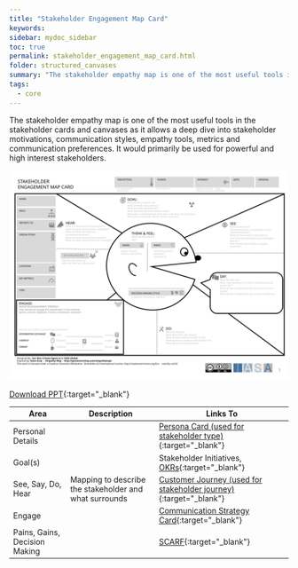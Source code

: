 ```yaml
---
title: "Stakeholder Engagement Map Card"
keywords: 
sidebar: mydoc_sidebar
toc: true
permalink: stakeholder_engagement_map_card.html
folder: structured_canvases
summary: "The stakeholder empathy map is one of the most useful tools in the stakeholder cards and canvases as it allows a deep dive into stakeholder motivations."
tags: 
  - core
---
```


The stakeholder empathy map is one of the most useful tools in the stakeholder cards and canvases as it allows a deep dive into stakeholder motivations, communication styles, empathy tools, metrics and communication preferences. It would primarily be used for powerful and high interest stakeholders.

![image001](media/stakeholder_engagement_map_card.svg)

[Download PPT](media/ppt/stakeholder_engagement_map_card.ppt){:target="_blank"}

| Area                          | Description                                            | Links To                                        |
| ----------------------------- | ------------------------------------------------------ | ----------------------------------------------- |
| Personal Details              |                                                        | [Persona Card (used for stakeholder type)](persona_card.md){:target="_blank"}        |
| Goal(s)                       |                                                        | Stakeholder Initiatives, [OKRs](okr_card.md){:target="_blank"}                   |
| See, Say, Do, Hear            | Mapping to describe the stakeholder and what surrounds | [Customer Journey (used for stakeholder journey)](customer_journey_map.md){:target="_blank"} |
| Engage                        |                                                        | [Communication Strategy Card](communication_strategy.md){:target="_blank"}                     |
| Pains, Gains, Decision Making |                                                        | [SCARF](scarf_stakeholder_assessment.md){:target="_blank"}                                           |